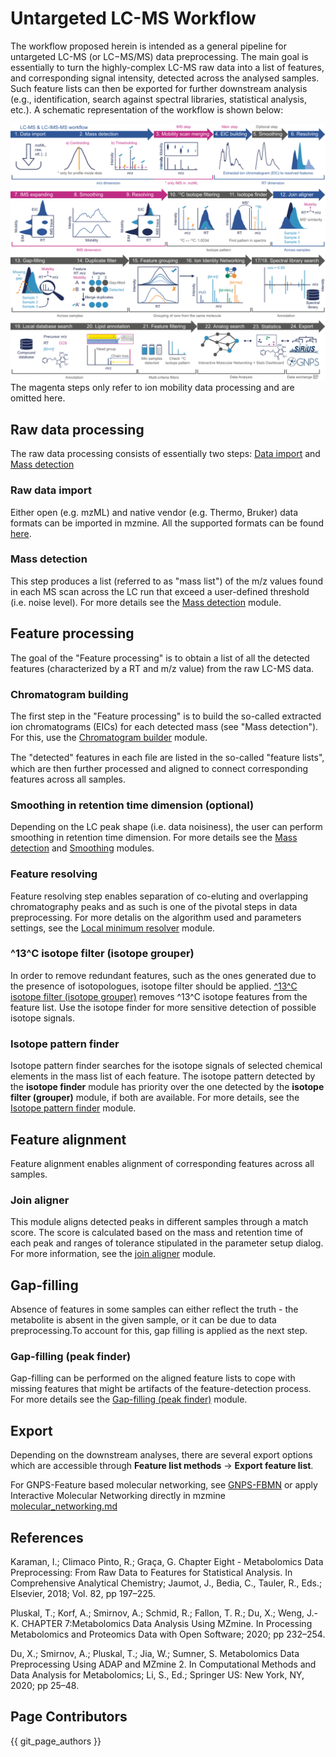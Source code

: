 # Untargeted LC-MS Workflow
The workflow proposed herein is intended as a general pipeline for untargeted LC-MS (or LC−MS/MS) data preprocessing. The main goal is essentially to turn the highly-complex LC-MS raw data into a list of features, and corresponding signal intensity, detected across the analysed samples. Such feature lists can then be exported for further downstream analysis (e.g., identification, search against spectral libraries, statistical analysis, etc.). A schematic representation of the workflow is shown below:

![workflow-image](mzmine_workflows_1_lc.png)
The magenta steps only refer to ion mobility data processing and are omitted here.


## Raw data processing
The raw data processing consists of essentially two steps: [Data import](../../module_docs/io/data-import.md#ms-data) and [Mass detection](../../module_docs/featdet_mass_detection/mass-detection.md)
  
### Raw data import
Either open (e.g. mzML) and native vendor (e.g. Thermo, Bruker) data formats can be imported in mzmine. All the supported formats can be found [here](../../module_docs/io/data-import.md#lc-ms-data).

### Mass detection
This step produces a list (referred to as "mass list") of the m/z values found in each MS scan across the LC run that exceed a user-defined threshold (i.e. noise level). For more details see the [Mass detection](../../module_docs/featdet_mass_detection/mass-detection.md) module.

## Feature processing
The goal of the "Feature processing" is to obtain a list of all the detected features (characterized by a RT and m/z value) from the raw LC-MS data.

### Chromatogram building
The first step in the "Feature processing" is to build the so-called extracted ion chromatograms (EICs) for each detected mass (see "Mass detection").
For this, use the [Chromatogram builder](../../module_docs/lc-ms_featdet/featdet_adap_chromatogram_builder/adap-chromatogram-builder.md) module.

The "detected" features in each ﬁle are listed in the so-called "feature lists", which are then further processed and aligned to connect corresponding features across all samples.

### Smoothing in retention time dimension (optional)
Depending on the LC peak shape (i.e. data noisiness), the user can perform smoothing in retention time dimension. 
For more details see the [Mass detection](../../module_docs/featdet_mass_detection/mass-detection.md) and [Smoothing](../../module_docs/featdet_smoothing/smoothing.md) modules.

### Feature resolving
Feature resolving step enables separation of co-eluting and overlapping chromatography peaks and as such is one of the pivotal steps in data preprocessing. For more detalis on the algorithm used and parameters settings, see the [Local minimum resolver](../../module_docs/featdet_resolver_local_minimum/local-minimum-resolver.md) module.

### ^13^C isotope filter (isotope grouper)
In order to remove redundant features, such as the ones generated due to the presence of isotopologues, isotope filter should be applied.
[^13^C isotope filter (isotope grouper)](../../module_docs/filter_isotope_filter/isotope_filter.md) removes ^13^C isotope features from the feature list.
Use the isotope finder for more sensitive detection of possible isotope signals.  

### Isotope pattern finder 
Isotope pattern finder searches for the isotope signals of selected chemical elements in the mass list of each feature.
The isotope pattern detected by the **isotope finder** module has priority over the one detected by the **isotope filter (grouper)** module, if both are available.
For more details, see the [Isotope pattern finder](../../module_docs/filter_isotope_finder/isotope_finder.md) module.

## Feature alignment 
Feature alignment enables alignment of corresponding features across all samples. 

### Join aligner
This module aligns detected peaks in different samples through a match score. The score is calculated based on the mass
and retention time of each peak and ranges of tolerance stipulated in the parameter setup dialog.
For more information, see the [join aligner](../../module_docs/align_join_aligner/join_aligner.md) module. 

## Gap-filling 
Absence of features in some samples can either reflect the truth - the metabolite is absent in the given sample, or it can be due to data preprocessing.To account for  this, gap filling is applied as the next step.

### Gap-filling (peak finder)
Gap-filling can be performed on the aligned feature lists to cope with missing features that might be artifacts of the feature-detection process. For more details see the [Gap-filling (peak finder)](../../module_docs/gapfill_peak_finder/gap-filling.md) module.

## Export
Depending on the downstream analyses, there are several export options which are accessible through **Feature list methods** → **Export feature list**.

For GNPS-Feature based molecular networking, see [GNPS-FBMN](../../module_docs/io/data-exchange-with-other-software.md#gnps-fbmniimn-export) or apply Interactive Molecular Networking directly in mzmine [molecular_networking.md](../../module_docs/group_spectral_net/molecular_networking.md)

## References

Karaman, I.; Climaco Pinto, R.; Graça, G. Chapter Eight - Metabolomics Data Preprocessing: From Raw Data to Features for Statistical Analysis. In Comprehensive Analytical Chemistry; Jaumot, J., Bedia, C., Tauler, R., Eds.; Elsevier, 2018; Vol. 82, pp 197–225.

Pluskal, T.; Korf, A.; Smirnov, A.; Schmid, R.; Fallon, T. R.; Du, X.; Weng, J.-K. CHAPTER 7:Metabolomics Data Analysis Using MZmine. In Processing Metabolomics and Proteomics Data with Open Software; 2020; pp 232–254.

Du, X.; Smirnov, A.; Pluskal, T.; Jia, W.; Sumner, S. Metabolomics Data Preprocessing Using ADAP and MZmine 2. In Computational Methods and Data Analysis for Metabolomics; Li, S., Ed.; Springer US: New York, NY, 2020; pp 25–48.


## Page Contributors

{{ git_page_authors }}
